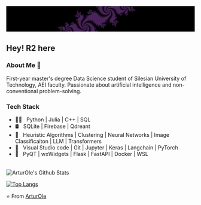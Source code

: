 <img src="assets/Fractals.png">
<h2> Hey! R2 here </h2>


<h3> About Me 👾 </h3>

First-year master's degree Data Science student of Silesian University of Technology, AEI faculty.
Passionate about artificial intelligence and non-conventional problem-solving.

<h3> Tech Stack</h3>

- 👨‍💻 &nbsp; Python | Julia | C++ | SQL 
- 🛢 &nbsp; SQLite | Firebase | Qdreant
- 🔬 &nbsp; Heuristic Algorithms | Clustering | Neural Networks | Image Classificaiton | LLM | Transformers
- 🔧 &nbsp; Visual Studio code | Git | Jupyter | Keras | Langchain | PyTorch
- 🧰 &nbsp; PyQT | wxWidgets | Flask | FastAPI | Docker | WSL

<br>

<img align="center" src="https://github-readme-stats.vercel.app/api?username=ArturOle&include_all_commits=true&count_private=true&show_icons=true&line_height=20&title_color=A569BD&icon_color=A569BD&text_color=D3D3D3&bg_color=0,000000,6C3483" alt="ArturOle's Github Stats">

</br>

[![Top Langs](https://github-readme-stats.vercel.app/api/top-langs/?username=ArturOle&layout=compact&title_color=A569BD&text_color=daf7dc&bg_color=151515)](https://github.com/ArturOle/github-readme-stats)


⭐️ From [ArturOle](https://github.com/ArturOle)
